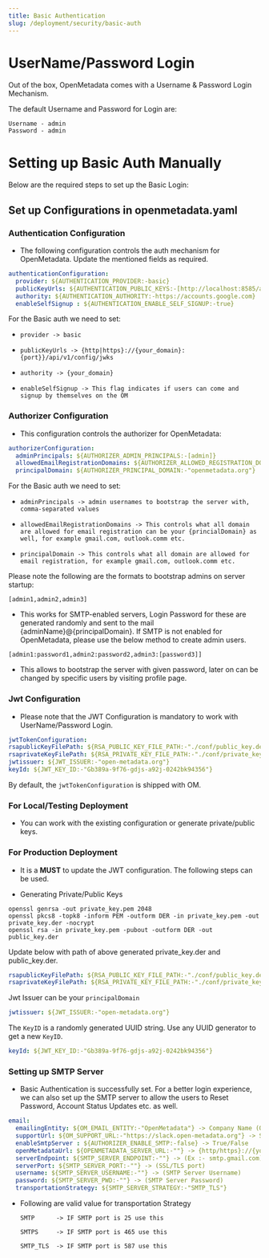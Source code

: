 ```yaml
---
title: Basic Authentication
slug: /deployment/security/basic-auth
---
```


# UserName/Password Login

Out of the box, OpenMetadata comes with a Username & Password Login Mechanism.

The default Username and Password for Login are:

```commandline
Username - admin
Password - admin
```

# Setting up Basic Auth Manually

Below are the required steps to set up the Basic Login:

## Set up Configurations in openmetadata.yaml

### Authentication Configuration

- The following configuration controls the auth mechanism for OpenMetadata. Update the mentioned fields as required.

```yaml
authenticationConfiguration:
  provider: ${AUTHENTICATION_PROVIDER:-basic}
  publicKeyUrls: ${AUTHENTICATION_PUBLIC_KEYS:-[http://localhost:8585/api/v1/config/jwks]}
  authority: ${AUTHENTICATION_AUTHORITY:-https://accounts.google.com}
  enableSelfSignup : ${AUTHENTICATION_ENABLE_SELF_SIGNUP:-true}
```

For the Basic auth we need to set:
 
-  `provider -> basic`

-  `publicKeyUrls -> {http|https}://{your_domain}:{port}}/api/v1/config/jwks`

-  `authority -> {your_domain}`

-  `enableSelfSignup -> This flag indicates if users can come and signup by themselves on the OM`

### Authorizer Configuration

- This configuration controls the authorizer for OpenMetadata:

```yaml
authorizerConfiguration:
  adminPrincipals: ${AUTHORIZER_ADMIN_PRINCIPALS:-[admin]}
  allowedEmailRegistrationDomains: ${AUTHORIZER_ALLOWED_REGISTRATION_DOMAIN:-["all"]}
  principalDomain: ${AUTHORIZER_PRINCIPAL_DOMAIN:-"openmetadata.org"}
```

For the Basic auth we need to set:

- `adminPrincipals -> admin usernames to bootstrap the server with, comma-separated values`

- `allowedEmailRegistrationDomains -> This controls what all domain are allowed for email registration can be your {princialDomain} as well, for example gmail.com, outlook.comm etc.`

- `principalDomain -> This controls what all domain are allowed for email registration, for example gmail.com, outlook.comm etc.`

<Note>

Please note the following are the formats to bootstrap admins on server startup:

`[admin1,admin2,admin3]` 

- This works for SMTP-enabled servers, Login Password for these are generated randomly and sent to the mail {adminName}@{principalDomain}. If SMTP is not enabled for OpenMetadata, please use the below method to create admin users.

`[admin1:password1,admin2:password2,admin3:[password3]]` 

- This allows to bootstrap the server with given password, later on can be changed by specific users by visiting profile page.

</Note>

### Jwt Configuration

- Please note that the JWT Configuration is mandatory to work with UserName/Password Login.

```yaml
jwtTokenConfiguration:
rsapublicKeyFilePath: ${RSA_PUBLIC_KEY_FILE_PATH:-"./conf/public_key.der"}
rsaprivateKeyFilePath: ${RSA_PRIVATE_KEY_FILE_PATH:-"./conf/private_key.der"}
jwtissuer: ${JWT_ISSUER:-"open-metadata.org"}
keyId: ${JWT_KEY_ID:-"Gb389a-9f76-gdjs-a92j-0242bk94356"}
```

<Note>

By default, the `jwtTokenConfiguration` is shipped with OM.

### For Local/Testing Deployment

- You can work with the existing configuration or generate private/public keys.

### For Production Deployment

- It is a **MUST** to update the JWT configuration. The following steps can be used.

- Generating Private/Public Keys

```commandline
openssl genrsa -out private_key.pem 2048   
openssl pkcs8 -topk8 -inform PEM -outform DER -in private_key.pem -out private_key.der -nocrypt
openssl rsa -in private_key.pem -pubout -outform DER -out public_key.der 
```

Update below with path of above generated private_key.der and public_key.der.

```yaml
rsapublicKeyFilePath: ${RSA_PUBLIC_KEY_FILE_PATH:-"./conf/public_key.der"}
rsaprivateKeyFilePath: ${RSA_PRIVATE_KEY_FILE_PATH:-"./conf/private_key.der"}
```

Jwt Issuer can be your `principalDomain`

```yaml
jwtissuer: ${JWT_ISSUER:-"open-metadata.org"}
```

The `KeyID` is a randomly generated UUID string. Use any UUID generator to get a new `KeyID`.

```yaml
keyId: ${JWT_KEY_ID:-"Gb389a-9f76-gdjs-a92j-0242bk94356"}
```

</Note>

### Setting up SMTP Server

- Basic Authentication is successfully set. For a better login experience, we can also set up the SMTP server to allow the users to
  Reset Password, Account Status Updates etc. as well.

```yaml
email:
  emailingEntity: ${OM_EMAIL_ENTITY:-"OpenMetadata"} -> Company Name (Optional)
  supportUrl: ${OM_SUPPORT_URL:-"https://slack.open-metadata.org"} -> SupportUrl (Optional)
  enableSmtpServer : ${AUTHORIZER_ENABLE_SMTP:-false} -> True/False
  openMetadataUrl: ${OPENMETADATA_SERVER_URL:-""} -> {http/https}://{your_domain}
  serverEndpoint: ${SMTP_SERVER_ENDPOINT:-""} -> (Ex :- smtp.gmail.com)
  serverPort: ${SMTP_SERVER_PORT:-""} -> (SSL/TLS port)
  username: ${SMTP_SERVER_USERNAME:-""} -> (SMTP Server Username)
  password: ${SMTP_SERVER_PWD:-""} -> (SMTP Server Password)
  transportationStrategy: ${SMTP_SERVER_STRATEGY:-"SMTP_TLS"}
```
<Note>

- Following are valid value for transportation Strategy

  `SMTP      -> IF SMTP port is 25 use this`

  `SMTPS     -> IF SMTP port is 465 use this`

  `SMTP_TLS  -> IF SMTP port is 587 use this`

</Note>